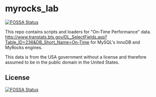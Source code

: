 # myrocks_lab
[![FOSSA Status](https://app.fossa.com/api/projects/git%2Bgithub.com%2Faskdba%2Fmyrocks_lab.svg?type=shield)](https://app.fossa.com/projects/git%2Bgithub.com%2Faskdba%2Fmyrocks_lab?ref=badge_shield)

This repo contains scripts and loaders for "On-Time Performance" data. http://www.transtats.bts.gov/DL_SelectFields.asp?Table_ID=236&DB_Short_Name=On-Time for MySQL's InnoDB and MyRocks engines. 

This data is from the USA government without a license and therefore assumed to be in the public domain in the United States.


## License
[![FOSSA Status](https://app.fossa.com/api/projects/git%2Bgithub.com%2Faskdba%2Fmyrocks_lab.svg?type=large)](https://app.fossa.com/projects/git%2Bgithub.com%2Faskdba%2Fmyrocks_lab?ref=badge_large)